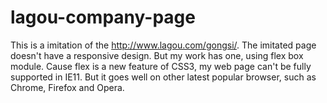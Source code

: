 # lagou-company-page
This is a imitation of the http://www.lagou.com/gongsi/.
The imitated page doesn't have a responsive design. But my work has one, using flex box module.
Cause flex is a new feature of CSS3, my web page can't be fully supported in IE11. 
But it goes well on other latest popular browser, such as Chrome, Firefox and Opera.
